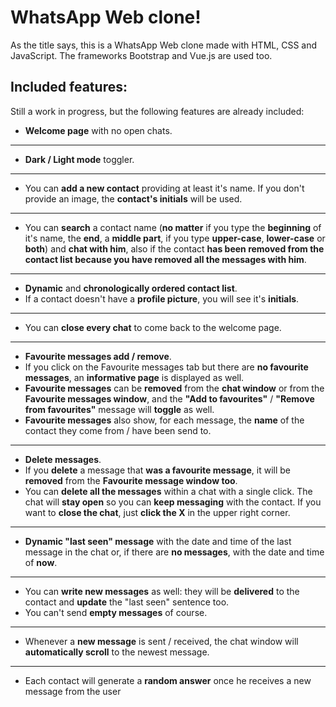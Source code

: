 # WhatsApp Web clone!

As the title says, this is a WhatsApp Web clone made with HTML, CSS and JavaScript. The frameworks Bootstrap and Vue.js are used too.


## Included features:
Still a work in progress, but the following features are already included:
- **Welcome page** with no open chats.
---
- **Dark / Light mode** toggler.
---
- You can **add a new contact** providing at least it's name. If you don't provide an image, the **contact's initials** will be used.
---
- You can **search** a contact name (**no matter** if you type the **beginning** of it's name, the **end**, a **middle part**, if you type **upper-case**, **lower-case** or **both**) and **chat with him**, also if the contact **has been removed from the contact list because you have removed all the messages with him**.
---
- **Dynamic** and **chronologically ordered contact list**.
- If a contact doesn't have a **profile picture**, you will see it's **initials**.
---
- You can **close every chat** to come back to the welcome page.
---
- **Favourite messages add / remove**.
- If you click on the Favourite messages tab but there are **no favourite messages**, an **informative page** is displayed as well.
- **Favourite messages** can be **removed** from the **chat window** or from the **Favourite messages window**, and the **"Add to favourites"** / **"Remove from favourites"** message will **toggle** as well.
- **Favourite messages** also show, for each message, the **name** of the contact they come from / have been send to.
---
- **Delete messages**.
- If you **delete** a message that **was a favourite message**, it will be **removed** from the **Favourite message window too**.
- You can **delete all the messages** within a chat with a single click. The chat will **stay open** so you can **keep messaging** with the contact. If you want to **close the chat**, just **click the X** in the upper right corner.
---
- **Dynamic "last seen" message** with the date and time of the last message in the chat or, if there are **no messages**, with the date and time of **now**.
---
- You can **write new messages** as well: they will be **delivered** to the contact and **update** the "last seen" sentence too.
- You can't send **empty messages** of course.
---
- Whenever a **new message** is sent / received, the chat window will **automatically scroll** to the newest message.
---
- Each contact will generate a **random answer** once he receives a new message from the user